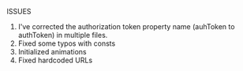 ISSUES

1. I've corrected the authorization token property name (auhToken to authToken) in multiple files.
2. Fixed some typos with consts
3. Initialized animations 
4. Fixed hardcoded URLs
